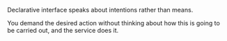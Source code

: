 Declarative interface speaks about intentions rather than means.

You demand the desired action without thinking about how this is going to be carried out, and the service does it.


